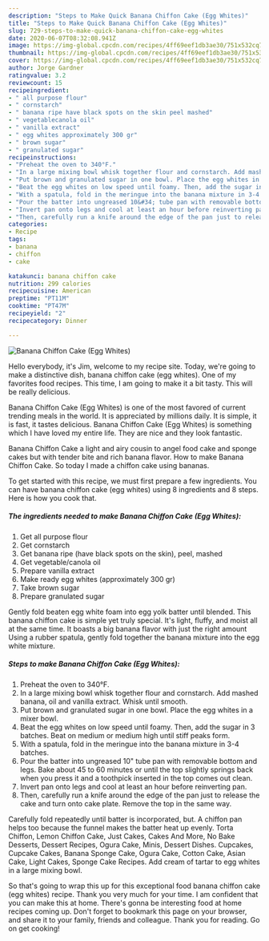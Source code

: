 ```yaml
---
description: "Steps to Make Quick Banana Chiffon Cake (Egg Whites)"
title: "Steps to Make Quick Banana Chiffon Cake (Egg Whites)"
slug: 729-steps-to-make-quick-banana-chiffon-cake-egg-whites
date: 2020-06-07T08:32:08.941Z
image: https://img-global.cpcdn.com/recipes/4ff69eef1db3ae30/751x532cq70/banana-chiffon-cake-egg-whites-recipe-main-photo.jpg
thumbnail: https://img-global.cpcdn.com/recipes/4ff69eef1db3ae30/751x532cq70/banana-chiffon-cake-egg-whites-recipe-main-photo.jpg
cover: https://img-global.cpcdn.com/recipes/4ff69eef1db3ae30/751x532cq70/banana-chiffon-cake-egg-whites-recipe-main-photo.jpg
author: Jorge Gardner
ratingvalue: 3.2
reviewcount: 15
recipeingredient:
- " all purpose flour"
- " cornstarch"
- " banana ripe have black spots on the skin peel mashed"
- " vegetablecanola oil"
- " vanilla extract"
- " egg whites approximately 300 gr"
- " brown sugar"
- " granulated sugar"
recipeinstructions:
- "Preheat the oven to 340°F."
- "In a large mixing bowl whisk together flour and cornstarch. Add mashed banana, oil and vanilla extract. Whisk until smooth."
- "Put brown and granulated sugar in one bowl. Place the egg whites in a mixer bowl."
- "Beat the egg whites on low speed until foamy. Then, add the sugar in 3 batches. Beat on medium or medium high until stiff peaks form."
- "With a spatula, fold in the meringue into the banana mixture in 3-4 batches."
- "Pour the batter into ungreased 10&#34; tube pan with removable bottom and legs. Bake about 45 to 60 minutes or until the top slightly springs back when you press it and a toothpick inserted in the top comes out clean."
- "Invert pan onto legs and cool at least an hour before reinverting pan."
- "Then, carefully run a knife around the edge of the pan just to release the cake and turn onto cake plate. Remove the top in the same way."
categories:
- Recipe
tags:
- banana
- chiffon
- cake

katakunci: banana chiffon cake 
nutrition: 299 calories
recipecuisine: American
preptime: "PT11M"
cooktime: "PT47M"
recipeyield: "2"
recipecategory: Dinner

---
```



![Banana Chiffon Cake (Egg Whites)](https://img-global.cpcdn.com/recipes/4ff69eef1db3ae30/751x532cq70/banana-chiffon-cake-egg-whites-recipe-main-photo.jpg)

Hello everybody, it's Jim, welcome to my recipe site. Today, we're going to make a distinctive dish, banana chiffon cake (egg whites). One of my favorites food recipes. This time, I am going to make it a bit tasty. This will be really delicious.

Banana Chiffon Cake (Egg Whites) is one of the most favored of current trending meals in the world. It is appreciated by millions daily. It is simple, it is fast, it tastes delicious. Banana Chiffon Cake (Egg Whites) is something which I have loved my entire life. They are nice and they look fantastic.

Banana Chiffon Cake a light and airy cousin to angel food cake and sponge cakes but with tender bite and rich banana flavor. How to make Banana Chiffon Cake. So today I made a chiffon cake using bananas.


To get started with this recipe, we must first prepare a few ingredients. You can have banana chiffon cake (egg whites) using 8 ingredients and 8 steps. Here is how you cook that.

<!--inarticleads1-->

##### The ingredients needed to make Banana Chiffon Cake (Egg Whites):

1. Get  all purpose flour
1. Get  cornstarch
1. Get  banana ripe (have black spots on the skin), peel, mashed
1. Get  vegetable/canola oil
1. Prepare  vanilla extract
1. Make ready  egg whites (approximately 300 gr)
1. Take  brown sugar
1. Prepare  granulated sugar


Gently fold beaten egg white foam into egg yolk batter until blended. This banana chiffon cake is simple yet truly special. It&#39;s light, fluffy, and moist all at the same time. It boasts a big banana flavor with just the right amount Using a rubber spatula, gently fold together the banana mixture into the egg white mixture. 

<!--inarticleads2-->

##### Steps to make Banana Chiffon Cake (Egg Whites):

1. Preheat the oven to 340°F.
1. In a large mixing bowl whisk together flour and cornstarch. Add mashed banana, oil and vanilla extract. Whisk until smooth.
1. Put brown and granulated sugar in one bowl. Place the egg whites in a mixer bowl.
1. Beat the egg whites on low speed until foamy. Then, add the sugar in 3 batches. Beat on medium or medium high until stiff peaks form.
1. With a spatula, fold in the meringue into the banana mixture in 3-4 batches.
1. Pour the batter into ungreased 10&#34; tube pan with removable bottom and legs. Bake about 45 to 60 minutes or until the top slightly springs back when you press it and a toothpick inserted in the top comes out clean.
1. Invert pan onto legs and cool at least an hour before reinverting pan.
1. Then, carefully run a knife around the edge of the pan just to release the cake and turn onto cake plate. Remove the top in the same way.


Carefully fold repeatedly until batter is incorporated, but. A chiffon pan helps too because the funnel makes the batter heat up evenly. Torta Chiffon, Lemon Chiffon Cake, Just Cakes, Cakes And More, No Bake Desserts, Dessert Recipes, Ogura Cake, Minis, Dessert Dishes. Cupcakes, Cupcake Cakes, Banana Sponge Cake, Ogura Cake, Cotton Cake, Asian Cake, Light Cakes, Sponge Cake Recipes. Add cream of tartar to egg whites in a large mixing bowl. 

So that's going to wrap this up for this exceptional food banana chiffon cake (egg whites) recipe. Thank you very much for your time. I am confident that you can make this at home. There's gonna be interesting food at home recipes coming up. Don't forget to bookmark this page on your browser, and share it to your family, friends and colleague. Thank you for reading. Go on get cooking!
